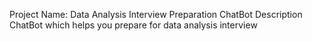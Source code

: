 Project Name: Data Analysis Interview Preparation ChatBot
Description
ChatBot which helps you prepare for data analysis interview 
